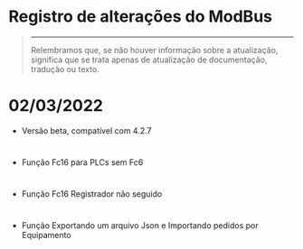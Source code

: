 # Registro de alterações do ModBus

>****
>
>Relembramos que, se não houver informação sobre a atualização, significa que se trata apenas de atualização de documentação, tradução ou texto.

# 02/03/2022

- Versão beta, compatível com 4.2.7

# 

- Função Fc16 para PLCs sem Fc6

# 

- Função Fc16 Registrador não seguido

# 

- Função Exportando um arquivo Json e Importando pedidos por Equipamento 
